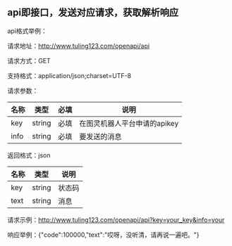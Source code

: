 ## api即接口，发送对应请求，获取解析响应

api格式举例：

请求地址：http://www.tuling123.com/openapi/api

请求方式：GET

支持格式：application/json;charset=UTF-8

请求参数：

| 名称 | 类型   | 必填 | 说明                         |
| ---- | ------ | ---- | ---------------------------- |
| key  | string | 必填 | 在图灵机器人平台申请的apikey |
| info | string | 必填 | 要发送的消息                 |

返回格式：json    

| 名称 | 类型   | 说明   |
| ---- | ------ | ------ |
| key  | string | 状态码 |
| text | string | 消息   |



请求示例：http://www.tuling123.com/openapi/api?key=your_key&info=your 

响应举例：{"code":100000,"text":"哎呀，没听清，请再说一遍吧。"} 







